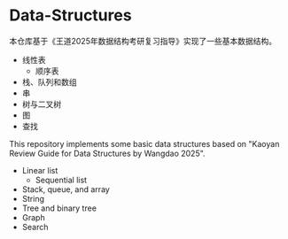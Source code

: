 # Data-Structures

本仓库基于《王道2025年数据结构考研复习指导》实现了一些基本数据结构。

- 线性表
    - 顺序表
- 栈、队列和数组
- 串
- 树与二叉树
- 图
- 查找


This repository implements some basic data structures based on "Kaoyan Review Guide for Data Structures by Wangdao 2025".

- Linear list
    - Sequential list
- Stack, queue, and array
- String
- Tree and binary tree
- Graph
- Search